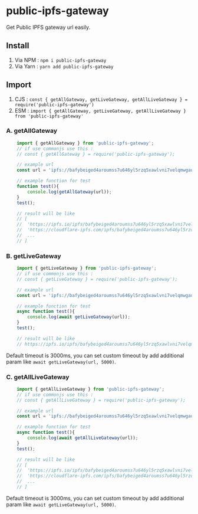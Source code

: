 # public-ipfs-gateway
Get Public IPFS gateway url easily.

## Install
1. Via NPM : `npm i public-ipfs-gateway`
2. Via Yarn : `yarn add public-ipfs-gateway`

## Import
1. CJS : `const { getAllGateway, getLiveGateway, getAllLiveGateway } = require('public-ipfs-gateway')`
2. ESM : `import { getAllGateway, getLiveGateway, getAllLiveGateway } from 'public-ipfs-gateway'`

### A. getAllGateway
```JavaScript
    import { getAllGateway } from 'public-ipfs-gateway';
    // if use commonjs use this :
    // const { getAllGateway } = require('public-ipfs-gateway');

    // example url
    const url = 'ipfs://bafybeiged4aroumss7u646yl5rzq5xawlvni7velqmwgau6jhxqcpgtf44/metamask-wallet.svg';

    // example function for test
    function test(){
        console.log(getAllGateway(url));
    }
    test();

    // result will be like
    // [
	// 	'https://ipfs.io/ipfs/bafybeiged4aroumss7u646yl5rzq5xawlvni7velqmwgau6jhxqcpgtf44/metamask-wallet.svg',
	// 	'https://cloudflare-ipfs.com/ipfs/bafybeiged4aroumss7u646yl5rzq5xawlvni7velqmwgau6jhxqcpgtf44/metamask-wallet.svg',
	// 	...
	// ]
```

### B. getLiveGateway
```JavaScript
    import { getLiveGateway } from 'public-ipfs-gateway';
    // if use commonjs use this :
    // const { getLiveGateway } = require('public-ipfs-gateway');

    // example url
    const url = 'ipfs://bafybeiged4aroumss7u646yl5rzq5xawlvni7velqmwgau6jhxqcpgtf44/metamask-wallet.svg';

    // example function for test
    async function test(){
        console.log(await getLiveGateway(url));
    }
    test();

    // result will be like
    // https://ipfs.io/ipfs/bafybeiged4aroumss7u646yl5rzq5xawlvni7velqmwgau6jhxqcpgtf44/metamask-wallet.svg
```
Default timeout is 3000ms, you can set custom timeout by add additional param like `await getLiveGateway(url, 5000)`.

### C. getAllLiveGateway
```JavaScript
    import { getAllLiveGateway } from 'public-ipfs-gateway';
    // if use commonjs use this :
    // const { getAllLiveGateway } = require('public-ipfs-gateway');

    // example url
    const url = 'ipfs://bafybeiged4aroumss7u646yl5rzq5xawlvni7velqmwgau6jhxqcpgtf44/metamask-wallet.svg';

    // example function for test
    async function test(){
        console.log(await getAllLiveGateway(url));
    }
    test();

    // result will be like
    // [
	// 	'https://ipfs.io/ipfs/bafybeiged4aroumss7u646yl5rzq5xawlvni7velqmwgau6jhxqcpgtf44/metamask-wallet.svg',
	// 	'https://cloudflare-ipfs.com/ipfs/bafybeiged4aroumss7u646yl5rzq5xawlvni7velqmwgau6jhxqcpgtf44/metamask-wallet.svg',
	// 	...
	// ]
```
Default timeout is 3000ms, you can set custom timeout by add additional param like `await getLiveGateway(url, 5000)`.